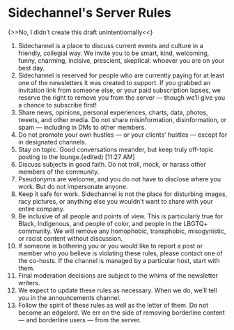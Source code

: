 # Sidechannel's Server Rules
{>>No, I didn’t create this draft unintentiomally<<}
1. Sidechannel is a place to discuss current events and culture in a friendly, collegial way. We invite you to be smart, kind, welcoming, funny, charming, incisive, prescient, skeptical: whoever you are on your best day.
2. Sidechannel is reserved for people who are currently paying for at least one of the newsletters it was created to support. If you grabbed an invitation link from someone else, or your paid subscription lapses, we reserve the right to remove you from the server — though we’ll give you a chance to subscribe first!
3. Share news, opinions, personal experiences, charts, data, photos, tweets, and other media. Do not share misinformation, disinformation, or spam — including in DMs to other members.
4. Do not promote your own hustles — or your clients’ hustles — except for in designated channels.
5. Stay on topic. Good conversations meander, but keep truly off-topic posting to the lounge.(edited)
[11:27 AM]
6. Discuss subjects in good faith. Do not troll, mock, or harass other members of the community.
7. Pseudonyms are welcome, and you do not have to disclose where you work. But do not impersonate anyone.
8. Keep it safe for work. Sidechannel is not the place for disturbing images, racy pictures, or anything else you wouldn’t want to share with your entire company.
9. Be inclusive of all people and points of view. This is particularly true for Black, Indigenous, and people of color, and people in the LBGTQ+ community. We will remove any homophobic, transphobic, misogynistic, or racist content without discussion.
10. If someone is bothering you or you would like to report a post or member who you believe is violating these rules, please contact one of the co-hosts. If the channel is managed by a particular host, start with them.
11. Final moderation decisions are subject to the whims of the newsletter writers.
12. We expect to update these rules as necessary. When we do, we’ll tell you in the announcements channel.
13. Follow the spirit of these rules as well as the letter of them. Do not become an edgelord. We err on the side of removing borderline content — and borderline users — from the server.